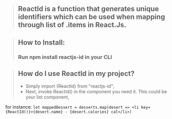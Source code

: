 > <h2>ReactId is a function that generates unique identifiers which can be used when mapping through list of .items in React.Js.</h2>

> <h2>How to Install:</h2>
> <h3>Run npm install reactjs-id in your CLI</h3>

><h2>How do I use ReactId in my project?</h2>
><ul>
><li>Simply import {ReactId} from "reactjs-id";</li>
><li>Next, invoke ReactId() in the component you need it. This could be your list component,
for instance: `let mappedDessert = desserts.map(desert => <li key={ReactId()}>{desert.name} - {desert.calories} cal</li>)`  </li>
></ul>
>
>
>
